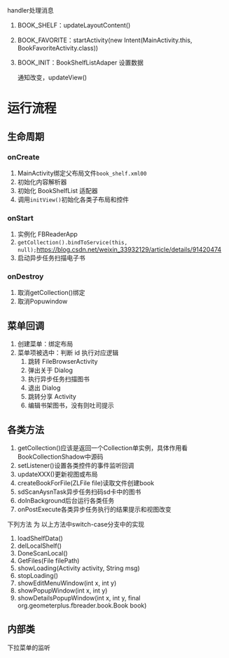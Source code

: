 handler处理消息

1. BOOK_SHELF：updateLayoutContent()

2. BOOK_FAVORITE：startActivity(new Intent(MainActivity.this, BookFavoriteActivity.class))

3. BOOK_INIT：BookShelfListAdaper 设置数据

   通知改变，updateView()



# 运行流程

## 生命周期

### onCreate

1. MainActivity绑定父布局文件`book_shelf.xml00`
2. 初始化内容解析器
3. 初始化 BookShelfList 适配器
4. 调用`initView()`初始化各类子布局和控件



### onStart

1. 实例化 FBReaderApp
2. `getCollection().bindToService(this, null);`https://blog.csdn.net/weixin_33932129/article/details/91420474
3. 启动异步任务扫描电子书



### onDestroy

1. 取消getCollection()绑定
2. 取消Popuwindow



## 菜单回调

1. 创建菜单：绑定布局
2. 菜单项被选中：判断 id 执行对应逻辑
   1. 跳转 FileBrowserActivity
   2. 弹出关于 Dialog
   3. 执行异步任务扫描图书
   4. 退出 Dialog
   5. 跳转分享 Activity
   6. 编辑书架图书，没有则吐司提示



## 各类方法

1. getCollection()应该是返回一个Collection单实例，具体作用看BookCollectionShadow中源码
2. setListener()设置各类控件的事件监听回调
3. updateXXX()更新视图或布局
4. createBookForFile(ZLFile file)读取文件创建book
5. sdScanAysnTask异步任务扫码sd卡中的图书
6. doInBackground后台运行各类任务
7. onPostExecute各类异步任务执行的结果提示和视图改变

下列方法 为 以上方法中switch-case分支中的实现

1. loadShelfData()
2. delLocalShelf()
3. DoneScanLocal()
4. GetFiles(File filePath)
5. showLoading(Activity activity, String msg)
6. stopLoading()
7. showEditMenuWindow(int x,  int y)
8. showPopupWindow(int x, int y)
9. showDetailsPopupWindow(int x, int y, final org.geometerplus.fbreader.book.Book book)



## 内部类

下拉菜单的监听